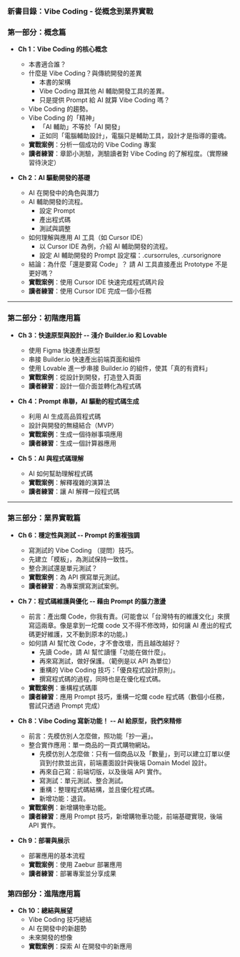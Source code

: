 ### **新書目錄：Vibe Coding - 從概念到業界實戰**

### **第一部分：概念篇**

- **Ch 1：Vibe Coding 的核心概念**
    - 本書適合誰？
    - 什麼是 Vibe Coding？與傳統開發的差異
      - 本書的架構
      - Vibe Coding 跟其他 AI 輔助開發工具的差異。
      - 只是提供 Prompt 給 AI 就算 Vibe Coding 嗎？
    - Vibe Coding 的趨勢。
    - Vibe Coding 的「精神」
      - 「AI 輔助」不等於「AI 開發」
      - 正如同「電腦輔助設計」，電腦只是輔助工具，設計才是指導的靈魂。
    - **實戰案例**：分析一個成功的 Vibe Coding 專案
    - **讀者練習**：章節小測驗，測驗讀者對 Vibe Coding 的了解程度。（實際練習待決定）

- **Ch 2：AI 驅動開發的基礎**
    - AI 在開發中的角色與潛力
    - AI 輔助開發的流程。
      - 設定 Prompt
      - 產出程式碼
      - 測試與調整
    - 如何理解與應用 AI 工具（如 Cursor IDE）
        - 以 Cursor IDE 為例，介紹 AI 輔助開發的流程。
        - 設定 AI 輔助開發的 Prompt 設定檔：.cursorrules, .cursorignore
    - 結論：為什麼「還是要寫 Code」？ 請 AI 工具直接產出 Prototype 不是更好嗎？
    - **實戰案例**：使用 Cursor IDE 快速完成程式碼片段
    - **讀者練習**：使用 Cursor IDE 完成一個小任務

---

### **第二部分：初階應用篇**

- **Ch 3：快速原型與設計 -- 淺介 Builder.io 和 Lovable**
    - 使用 Figma 快速產出原型
    - 串接 Builder.io 快速產出前端頁面和組件
    - 使用 Lovable 進一步串接 Builder.io 的組件，使其「真的有資料」
    - **實戰案例**：從設計到開發，打造登入頁面
    - **讀者練習**：設計一個介面並轉化為程式碼

- **Ch 4：Prompt 串聯，AI 驅動的程式碼生成**
    - 利用 AI 生成高品質程式碼
    - 設計與開發的無縫結合（MVP）
    - **實戰案例**：生成一個待辦事項應用
    - **讀者練習**：生成一個計算器應用

- **Ch 5：AI 與程式碼理解**
    - AI 如何幫助理解程式碼
    - **實戰案例**：解釋複雜的演算法
    - **讀者練習**：讓 AI 解釋一段程式碼

---

### **第三部分：業界實戰篇**

- **Ch 6：穩定性與測試 -- Prompt 的重複強調**
    - 寫測試的 Vibe Coding （提問）技巧。
    - 先建立「模板」，為測試保持一致性。
    - 整合測試還是單元測試？
    - **實戰案例**：為 API 撰寫單元測試。
    - **讀者練習**：為專案撰寫測試案例。

- **Ch 7：程式碼維護與優化 -- 藉由 Prompt 的腦力激盪**
    - 前言：產出爛 Code，你我有責。(可能會以「台灣特有的維護文化」來撰寫這兩章。像是拿到一坨爛 code 又不得不修改時，如何讓 AI 產出的程式碼更好維護，又不動到原本的功能。)
    - 如何請 AI 幫忙改 Code，才不會改壞，而且越改越好？
      - 先讀 Code，請 AI 幫忙讀懂「功能在做什麼」。
      - 再來寫測試，做好保護。（範例是以 API 為單位）
      - 重構的 Vibe Coding 技巧：「優良程式設計原則」。
      - 撰寫程式碼的過程，同時也是在優化程式碼。
    - **實戰案例**：重構程式碼庫
    - **讀者練習**：應用 Prompt 技巧，重構一坨爛 code 程式碼（數個小任務，嘗試只透過 Prompt 完成）

- **Ch 8：Vibe Coding 寫新功能！ -- AI 給原型，我們來精修**
    - 前言：先模仿別人怎麼做，照功能「抄一遍」。
    - 整合實作應用：單一商品的一頁式購物網站。
      - 先模仿別人怎麼做：只有一個商品以及「數量」，到可以建立訂單以便貨到付款並出貨，前端畫面設計與後端 Domain Model 設計。
      - 再來自己寫：前端切版，以及後端 API 實作。
      - 寫測試：單元測試、整合測試。
      - 重構：整理程式碼結構，並且優化程式碼。
      - 新增功能：退貨。
    - **實戰案例**：新增購物車功能。
    - **讀者練習**：應用 Prompt 技巧，新增購物車功能，前端基礎實現，後端 API 實作。

- **Ch 9：部署與展示**
    - 部署應用的基本流程
    - **實戰案例**：使用 Zaebur 部署應用
    - **讀者練習**：部署專案並分享成果

### **第四部分：進階應用篇**

- **Ch 10：總結與展望**
    - Vibe Coding 技巧總結
    - AI 在開發中的新趨勢
    - 未來開發的想像
    - **實戰案例**：探索 AI 在開發中的新應用
